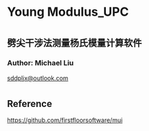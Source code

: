 # Young Modulus_UPC
# <h2>劈尖干涉法测量杨氏模量计算软件</h2>
<h3>Author: Michael Liu</h2>

sddpljx@outlook.com

# <h2>Reference</h2>
https://github.com/firstfloorsoftware/mui

